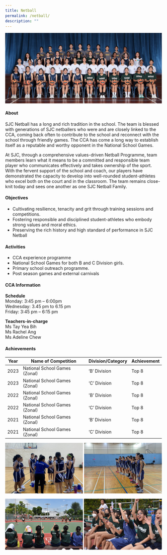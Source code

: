 ```yaml
---
title: Netball
permalink: /netball/
description: ""
---
```

![](/images/CCA/2023/Netball/netball.jpg)

#### **About**

SJC Netball has a long and rich tradition in the school. The team is blessed with generations of SJC netballers who were and are closely linked to the CCA, coming back often to contribute to the school and reconnect with the school through friendly games. The CCA has come a long way to establish itself as a reputable and worthy opponent in the National School Games.

At SJC, through a comprehensive values-driven Netball Programme, team members learn what it means to be a committed and responsible team player who communicates effectively and takes ownership of the sport. With the fervent support of the school and coach, our players have demonstrated the capacity to develop into well-rounded student-athletes who excel both on the court and in the classroom. The team remains close-knit today and sees one another as one SJC Netball Family.



#### **Objectives**
*   Cultivating resilience, tenacity and grit through training sessions and competitions.
*   Fostering responsible and disciplined student-athletes who embody strong values and moral ethics.
* Preserving the rich history and high standard of performance in SJC Netball

#### **Activities**
*   CCA experience programme
*   National School Games for both B and C Division girls.
*   Primary school outreach programme.
*   Post season games and external carnivals

#### **CCA Information**

**Schedule**        
<br>Monday: 3:45 pm – 6:00pm
<br>Wednesday: 3.45 pm to 6.15 pm
<br>Friday: 3:45 pm – 6:15 pm<br>

**Teachers-in-charge**
<br>Ms Tay Yea Bih<br> Ms Rachel Ang<br>Ms Adeline Chew<br>

#### **Achievements**


| Year | Name of Competition                                                   | Division/Category   | Achievement  |
|:----:|-----------------------------------------------------------------------|---------------------|--------------|
| 2023 | National School Games (Zonal) | ‘B’ Division | Top 8 |
| 2023 | National School Games (Zonal) | ‘C’ Division | Top 8 |
| 2022 | National School Games (Zonal) | 'B' Division | Top 8 |      
| 2022 | National School Games (Zonal) | ‘C’ Division | Top 8 |
| 2021 | National School Games (Zonal) | ‘B’ Division | Top 8 |
| 2021 | National School Games (Zonal) | ‘C’ Division | Top 8 |                                                      

![](/images/CCA/2023/Netball/picture1.jpg)

![](/images/CCA/2023/Netball/picture2.jpg)